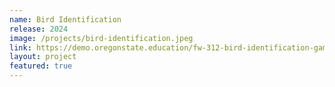 ```yaml
---
name: Bird Identification
release: 2024
image: /projects/bird-identification.jpeg
link: https://demo.oregonstate.education/fw-312-bird-identification-game/#/game/wetland
layout: project
featured: true
---
```

